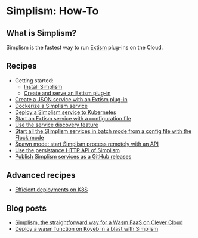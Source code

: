# Simplism: How-To

## What is Simplism?

Simplism is the fastest way to run [Extism](https://extism.org/) plug-ins on the Cloud.

## Recipes 

- Getting started: 
  - [Install Simplism](install-simplism.md)
  - [Create and serve an Extism plug-in](create-and-serve-wasm-plug-in.md)
- [Create a JSON service with an Extism plug-in](create-json-service.md)
- [Dockerize a Simplism service](dockerize-a-simplism-service.md)
- [Deploy a Simplism service to Kubernetes](deploy-service-to-k8s.md)
- [Start an Extism service with a configuration file](start-an-extism-service-with-config-file.md)
- [Use the service discovery feature](use-service-discovery.md)
- [Start all the Slimplism services in batch mode from a config file with the Flock mode](use-the-flock-mode.md)
- [Spawn mode: start Simplism process remotely with an API](use-the-spawn-mode.md)
- [Use the persistance HTTP API of Simplism](use-the-store-api.md)
- [Publish Simplism services as a GitHub releases](publish-simplism-services-as-a-gh-releases.md)

## Advanced recipes

- [Efficient deployments on K8S](efficient-deployments-on-k8s.md)

## Blog posts

- [Simplism, the straightforward way for a Wasm FaaS on Clever Cloud](https://k33g.hashnode.dev/simplism-faas-on-clever-cloud)
- [Deploy a wasm function on Koyeb in a blast with Simplism](https://k33g.hashnode.dev/deploy-a-wasm-function-on-koyeb-in-a-blast-with-simplism)
